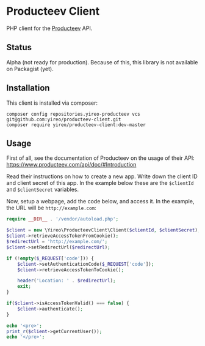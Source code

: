 # Producteev Client
PHP client for the [Producteev](https://www.producteev.com/) API.

## Status
Alpha (not ready for production). Because of this, this library is not available on Packagist (yet).

## Installation
This client is installed via composer:

    composer config repositories.yireo-producteev vcs git@github.com:yireo/producteev-client.git
    composer require yireo/producteev-client:dev-master

## Usage
First of all, see the documentation of Producteev on the usage of their API:
https://www.producteev.com/api/doc/#Introduction

Read their instructions on how to create a new app. Write down the client ID and client secret of this app. In the example below these are the `$clientId` and `$clientSecret` variables.

Now, setup a webpage, add the code below, and access it. In the example, the URL will be `http://example.com`:

```php
require __DIR__ . '/vendor/autoload.php';

$client = new \Yireo\ProducteevClient\Client($clientId, $clientSecret);
$client->retrieveAccessTokenFromCookie();
$redirectUrl = 'http://example.com/';
$client->setRedirectUrl($redirectUrl);

if (!empty($_REQUEST['code'])) {
    $client->setAuthenticationCode($_REQUEST['code']);
    $client->retrieveAccessTokenToCookie();

    header('Location: ' . $redirectUrl);
    exit;
}

if($client->isAccessTokenValid() === false) {
    $client->authenticate();
}

echo '<pre>';
print_r($client->getCurrentUser());
echo '</pre>';
```
